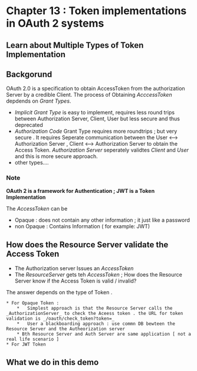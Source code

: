 # Chapter 13 : Token implementations in OAuth 2 systems

## Learn about Multiple Types of Token Implementation


## Backgorund
OAuth 2.0 is a specification to obtain AccessToken from the authorization Server by a credible Client. The process of Obtaining _AcccessToken_ depdends on _Grant Types_. 
*   _Implicit Grant Type_ is easy to implement, requires less round trips between Authorization Server, Client, User but less secure and thus deprecated 
* _Authorization Code_ Grant Type requires more roundtrips ; but very secure . It requires Seperate communication between the User <--> Authorization Server , Client <--> Authorization Server to obtain the Access Token. _Authorization Server_ seperately validtes  _Client_ and _User_ and this is more secure approach.
* other types....

### Note
__OAuth 2 is a framework for Authentication ; JWT is a Token Implementation__

The _AccessToken_ can be 
* Opaque : does not contain any other information ; it just like a password 
* non Opaque : Contains Information  ( for example: JWT)


## How does the Resource Server validate the Access Token
* The Authorization server Issues an _AccessToken_
* The _ResourceServer_ gets teh _AccessToken_ ; How does the Resource Server know if the Access Token is valid / invalid? 

The answer depends on the type of Token .

    * For Opaque Token : 
        *   Simplest approach is that the Resource Server calls the _AuthorizationServer_ to check the Aceess token . the URL for token validation is _/oauth/check_token?token=_
        *   User a blackboarding approach : use commn DB bewteen the Resource Server and the Autheorization server 
        * Bth Resource Server and Auth Server are same application [ not a real life scenario ]
    * For JWT Token

## What we do in this demo 
